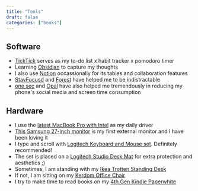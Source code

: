 ```yaml
---
title: "Tools"
draft: false
categories: ["books"]
---
```


## Software 
- [TickTick](https://ticktick.com/webapp/) serves as my to-do list x habit tracker x pomodoro timer
- Learning [Obsidian](https://obsidian.md/) to capture my thoughts
- I also use [Notion](https://notion.so/) occassionally for its tables and collaboration features
- [StayFocusd](https://chrome.google.com/webstore/detail/stayfocusd/laankejkbhbdhmipfmgcngdelahlfoji?hl=en) and [Forest](https://www.forestapp.cc/) have helped me to be indistractable
- [one sec](https://one-sec.app/) and [Opal](https://www.opal.so/) have also helped me tremendously in reducing my phone's social media and screen time consumption


## Hardware
- I use the [latest MacBook Pro with Intel](https://en.wikipedia.org/wiki/MacBook_Pro#Fourth_generation_(Touch_Bar)) as my daily driver
- [This Samsung 27-inch monitor](https://www.bestbuy.ca/en-ca/product/samsung-27-fhd-75hz-5ms-gtg-ips-led-freesync-gaming-monitor-lf27t350fhnxza-dark-blue-grey/14933348?cmp=seo-14933348&cmp=knc-s-71700000074543335&gclsrc=ds&gclsrc=ds) is my first external monitor and I have been loving it
- I type and scroll with [Logitech Keyboard and Mouse set](https://www.bestbuy.ca/en-ca/product/logitech-logitech-mk850-bluetooth-optical-ergonomic-keyboard-mouse-combo-english-920-008219/10564041). Definitely recommended!
- The set is placed on a [Logitech Studio Desk Mat](https://www.bestbuy.ca/en-ca/product/logitech-studio-desk-mat-mid-grey/15766138) for extra protection and aesthetics ;)
- Sometimes, I am standing with my [Ikea Trotten Standing Desk](https://www.ikea.com/ca/en/p/trotten-desk-sit-stand-white-anthracite-s59429599/)
- If not, I am sitting on my [Kerdom Office Chair](https://www.amazon.ca/gp/product/B096TQKLV1/ref=ppx_yo_dt_b_asin_title_o02_s00?ie=UTF8&psc=1)
- I try to make time to read books on my [4th Gen Kindle Paperwhite](https://en.wikipedia.org/wiki/Amazon_Kindle#Tenth_generation)
